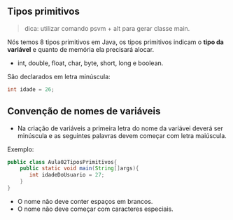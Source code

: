 ## Tipos primitivos
>dica: utilizar comando psvm + alt para gerar classe main.

Nós temos 8 tipos primitivos em Java, os tipos primitivos indicam o **tipo da variável** e quanto de memória ela precisará alocar.

- int, double, float, char, byte, short, long e boolean.

São declarados em letra minúscula:

```java
int idade = 26;

```
## Convenção de nomes de variáveis

- Na criação de variáveis a primeira letra do nome da variávei deverá ser minúscula e as seguintes palavras devem começar com letra maiúscula.

 Exemplo:

```java
public class Aula02TiposPrimitivos{
    public static void main(String[]args){
       int idadeDoUsuario = 27; 
    }
}
```
- O nome não deve conter espaços em brancos.
- O nome não deve começar com caracteres especiais.

